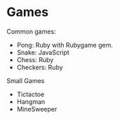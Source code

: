 Games
=====

Common games:
- Pong: Ruby with Rubygame gem.
- Snake: JavaScript
- Chess: Ruby
- Checkers: Ruby

Small Games
- Tictactoe
- Hangman
- MineSweeper

